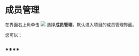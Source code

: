 # 成员管理

在界面右上角单击 ![](https://github.com/growingio/growingio-docs-v3/tree/d520f4a494f6c0635c83422f55c665597e79ee96/.gitbook/assets/2019-10-10_18-59-32%20%281%29.png) 选择**成员管理**，默认进入项目的成员管理界面。

您可以：

## \*\*\*\*



